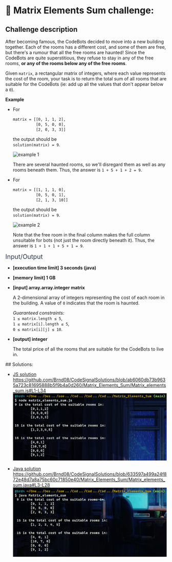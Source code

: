 # :large_blue_diamond: Matrix Elements Sum challenge:

## Challenge description
<div class="markdown -arial"><p>After becoming famous, the CodeBots decided to move into a new building together. Each of the rooms has a different cost, and some of them are free, but there's a rumour that all the free rooms are haunted! Since the CodeBots are quite superstitious, they refuse to stay in any of the free rooms, <strong>or any of the rooms below any of the free rooms</strong>.</p>
<p>Given <code>matrix</code>, a rectangular matrix of integers, where each value represents the cost of the room, your task is to return the total sum of all rooms that are suitable for the CodeBots (ie: add up all the values that don't appear below a <code>0</code>).</p>
<p><strong>Example</strong></p>
<ul>
<li>
<p>For</p>
<pre><code>matrix = [[0, 1, 1, 2], 
          [0, 5, 0, 0], 
          [2, 0, 3, 3]]
</code></pre>
<p>the output should be<br>
<code>solution(matrix) = 9</code>.</p>
<p><img src="https://codesignal.s3.amazonaws.com/uploads/1665684423/example1.png" alt="example 1"></p>
<p>There are several haunted rooms, so we'll disregard them as well as any rooms beneath them. Thus, the answer is <code>1 + 5 + 1 + 2 = 9</code>.</p>
</li>
<li>
<p>For</p>
<pre><code>matrix = [[1, 1, 1, 0], 
          [0, 5, 0, 1], 
          [2, 1, 3, 10]]
</code></pre>
<p>the output should be<br>
<code>solution(matrix) = 9</code>.</p>
<p><img src="https://codesignal.s3.amazonaws.com/uploads/1665684423/example2.png" alt="example 2"></p>
<p>Note that the free room in the final column makes the full column unsuitable for bots (not just the room directly beneath it). Thus, the answer is <code>1 + 1 + 1 + 5 + 1 = 9</code>.</p>
</li>
</ul>
<p><span class="markdown--header" style="color:#2b3b52;font-size:1.4em">Input/Output</span></p>
<ul>
<li>
<p><strong>[execution time limit] 3 seconds (java)</strong></p>
</li>
<li>
<p><strong>[memory limit] 1 GB</strong></p>
</li>
<li>
<p><strong>[input] array.array.integer matrix</strong></p>
<p>A 2-dimensional array of integers representing the cost of each room in the building. A value of <code>0</code> indicates that the room is haunted.</p>
<p><em>Guaranteed constraints:</em><br>
<code>1 ≤ matrix.length ≤ 5</code>,<br>
<code>1 ≤ matrix[i].length ≤ 5</code>,<br>
<code>0 ≤ matrix[i][j] ≤ 10</code>.</p>
</li>
<li>
<p><strong>[output] integer</strong></p>
<p>The total price of all the rooms that are suitable for the CodeBots to live in.</p>
</li>
</ul>
</div>
## Solutions:

- [JS solution](Matrix_elements_sum.js)
https://github.com/Brnd08/CodeSignalSolutions/blob/ab6060db73b9635a723c81695888b5f9b4a0d260/Matrix_Elements_Sum/Matrix_elements_sum.js#L1-L34
![JS Execution](matrix_elements_sum_js.png)


- [Java solution](Matrix_elements_sum.java)
https://github.com/Brnd08/CodeSignalSolutions/blob/633597a499a24f872e48d7a8a75bc60c71850e40/Matrix_Elements_Sum/Matrix_elements_sum.java#L3-L28
![Java Execution](matrix_elements_sum_java.png)
